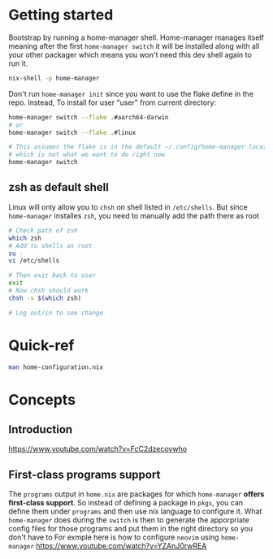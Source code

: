 # Getting started
Bootstrap by running a home-manager shell. Home-manager manages itself meaning
after the first `home-manager switch` it will be installed along with all your
other packager which means you won't need this dev shell again to run it.

```sh
nix-shell -p home-manager
```
Don't run `home-manager init` since you want to use the flake define in the repo.
Instead, To install for user "user" from current directory:
```sh
home-manager switch --flake .#aarch64-darwin
# or 
home-manager switch --flake .#linux
```

```sh
# This assumes the flake is in the default ~/.config/home-manager location
# which is not what we want to do right now
home-manager switch
```

## zsh as default shell
Linux will only allow you to `chsh` on shell listed in `/etc/shells`. But since
`home-manager` installes `zsh`, you need to manually add the path there as root

```sh
# Check path of zsh
which zsh
# Add to shells as root
su -
vi /etc/shells

# Then exit back to user
exit
# Now chsh should work
chsh -s $(which zsh)

# Log out/in to see change
```

# Quick-ref
```sh
man home-configuration.nix
```

# Concepts
## Introduction
https://www.youtube.com/watch?v=FcC2dzecovwho

## First-class programs support
The `programs` output in `home.nix` are packages for which `home-manager`
**offers first-class support**. So instead of defining a package in `pkgs`, you
can define them under `programs` and then use nix language to configure it.
What `home-manager` does during the `switch` is then to generate the
apporpriate config files for those programs and put them in the right directory
so you don't have to For exmple here is how to configure `neovim` using
`home-manager` https://www.youtube.com/watch?v=YZAnJ0rwREA



